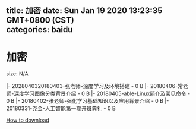 
title: 加密
date: Sun Jan 19 2020 13:23:35 GMT+0800 (CST)    
categories: baidu
---

# 加密
size: N/A
 
 
|- 2028040320180403-张老师-深度学习及环境搭建 - 0 B
|- 20180406-常老师-深度学习图像分类背景介绍 - 0 B
|- 20180405-able-Linux简介及常见命令 - 0 B
|- 20180402-张老师-强化学习基础知识以及应用背景介绍 - 0 B
|- 20180331-尧金-人工智能第一期开班典礼 - 0 B

[How to download](https://bpcam.bemobtrk.com/go/2ceec3aa-1ca2-46d6-b9ff-aaa5c184517c?jno=551)
